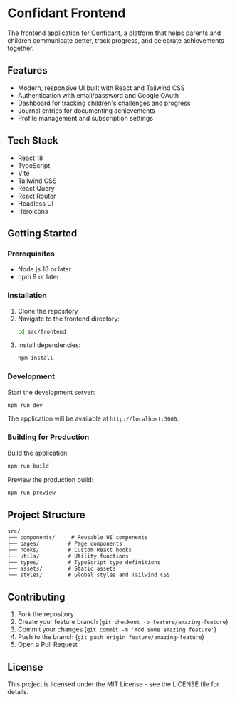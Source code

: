 # Confidant Frontend

The frontend application for Confidant, a platform that helps parents and children communicate better, track progress, and celebrate achievements together.

## Features

- Modern, responsive UI built with React and Tailwind CSS
- Authentication with email/password and Google OAuth
- Dashboard for tracking children's challenges and progress
- Journal entries for documenting achievements
- Profile management and subscription settings

## Tech Stack

- React 18
- TypeScript
- Vite
- Tailwind CSS
- React Query
- React Router
- Headless UI
- Heroicons

## Getting Started

### Prerequisites

- Node.js 18 or later
- npm 9 or later

### Installation

1. Clone the repository
2. Navigate to the frontend directory:
   ```bash
   cd src/frontend
   ```
3. Install dependencies:
   ```bash
   npm install
   ```

### Development

Start the development server:

```bash
npm run dev
```

The application will be available at `http://localhost:3000`.

### Building for Production

Build the application:

```bash
npm run build
```

Preview the production build:

```bash
npm run preview
```

## Project Structure

```
src/
├── components/     # Reusable UI components
├── pages/         # Page components
├── hooks/         # Custom React hooks
├── utils/         # Utility functions
├── types/         # TypeScript type definitions
├── assets/        # Static assets
└── styles/        # Global styles and Tailwind CSS
```

## Contributing

1. Fork the repository
2. Create your feature branch (`git checkout -b feature/amazing-feature`)
3. Commit your changes (`git commit -m 'Add some amazing feature'`)
4. Push to the branch (`git push origin feature/amazing-feature`)
5. Open a Pull Request

## License

This project is licensed under the MIT License - see the LICENSE file for details. 